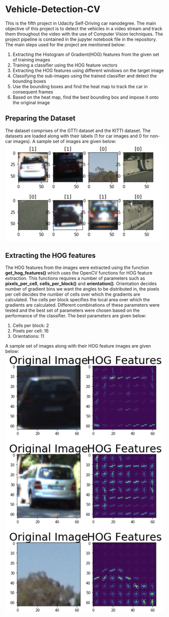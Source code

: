 # Vehicle-Detection-CV
This is the fifth project in Udacity Self-Driving car nanodegree. The main objective of this project is to detect the vehicles in a video stream and track them throughout the video with the use of Computer Vision techniques. The project pipeline is contained in the jupyter notebook file in the repository. The main steps used for the project are mentioned below:
1. Extracting the Histogram of Gradient(HOG) features from the given set of training images
2. Training a classifier using the HOG feature vectors
3. Extracting the HOG features using different windows on the target image
4. Classifying the sub-images using the trained classifier and detect the bounding boxes
5. Use the bounding boxes and find the heat map to track the car in consequent frames
6. Based on the heat map, find the best bounding box and impose it onto the original image

## Preparing the Dataset
The dataset comprises of the GTTI dataset and the KITTI dataset. The datasets are loaded along with their labels (1 for car images and 0 for non-car images). A sample set of images are given below:
![alt text](https://github.com/thiyagu145/Vehicle-Detection-CV/blob/master/output_images/Screen%20Shot%202018-08-04%20at%205.36.40%20PM.png)

## Extracting the HOG features
The HOG features from the images were extracted using the function **get_hog_features()** which uses the OpenCV functions for HOG feature extraction. This functions requires a number of parameters such as **pixels_per_cell**, **cells_per_block()** and **orientation()**. Orientation decides number of gradient bins we want the angles to be distributed in, the pixels per cell decides the number of cells over which the gradients are calculated. The cells per block specifies the local area over which the gradients are calculated. Different combinations of these parameters were tested and the best set of parameters were chosen based on the performance of the classifier. The best parameters are given below: 
1. Cells per block: 2
2. Pixels per cell: 16
3. Orientations: 11 </br>

A sample set of images along with their HOG feature images are given below:
![alt text](https://github.com/thiyagu145/Vehicle-Detection-CV/blob/master/output_images/Screen%20Shot%202018-08-04%20at%205.37.30%20PM.png)



